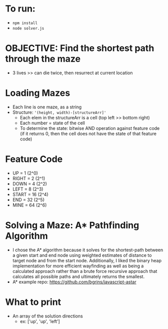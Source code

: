 # To run:
* `npm install`
* `node solver.js`

# OBJECTIVE: Find the shortest path through the maze
* 3 lives >> can die twice, then resurrect at current location

# Loading Mazes
* Each line is one maze, as a string
* Structure: `'(height, width)-[structureArr]'`
    - Each elem in the structureArr is a cell (top left >> bottom right)
    - Each number = state of the cell
    - To determine the state: bitwise AND operation against feature code (if it returns 0, then the cell does not have the state of that feature code)

# Feature Code
* UP = 1        (2^0)
* RIGHT = 2     (2^1)
* DOWN = 4      (2^2)
* LEFT = 8      (2^3)
* START = 16    (2^4)
* END = 32      (2^5)
* MINE = 64     (2^6)

# Solving a Maze: A* Pathfinding Algorithm
* I chose the A* algorithm because it solves for the shortest-path between a given start and end node using weighted estimates of distance to target node and from the start node. Additionally, I liked the binary heap implementation for more efficient wayfinding as well as being a calculated approach rather than a brute force recursive approach that calculates all possible paths and ultimately returns the smallest.
* A* example repo: https://github.com/bgrins/javascript-astar

# What to print
* An array of the solution directions
    - ex: ['up', 'up', 'left']